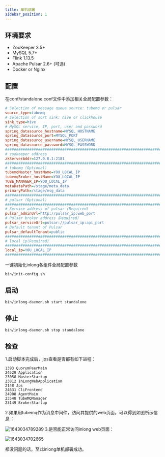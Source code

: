 ```yaml
---
title: 单机部署
sidebar_position: 1
---
```


## 环境要求

- ZooKeeper 3.5+
- MySQL 5.7+
- Flink 1.13.5
- Apache Pulsar 2.6+ (可选)
- Docker or Nginx

##  配置

在conf/standalone.conf文件中添加相关全局配置参数：

```ini
# Selection of message queue source: tubemq or pulsar
source_type=tubemq
# Selection of sort sink: hive or clickhouse
sink_type=hive
# MySQL service, IP, port, user and password
spring_datasource_hostname=MYSQL_HOSTNAME
spring_datasource_port=MYSQL_PORT
spring_datasource_username=MYSQL_USERNAME
spring_datasource_password=MYSQL_PASSWORD
###############################################################################
# zookeeper address
zkServerAddr=127.0.0.1:2181
###############################################################################
# tubemq (Optional)
tubemqMaster_hostName=YOU_LOCAL_IP
tubemqBroker_hostName=YOU_LOCAL_IP
TUBE_MANAGER_IP=YOU_LOCAL_IP
metaDataPath=/stage/meta_data
primaryPath=/stage/msg_data
###############################################################################
# pulsar (Optional)
###############################################################################
# Service address of pulsar (Required)
pulsar_adminUrl=http://pulsar_ip:web_port
# Pulsar broker address（Required）
pulsar_serviceUrl=pulsar://pulsar_ip:api_port
# Default tenant of Pulsar
pulsar_defaultTenant=public
###############################################################################
# local_ip(Required)
###############################################################################
local_ip=YOU_LOCAL_IP
###############################################################################
```

一键初始化inlong各组件全局配置参数

```shell
bin/init-config.sh 
```

## 启动

```shell
bin/inlong-daemon.sh start standalone
```

## 停止

```shell
bin/inlong-daemon.sh stop standalone
```

## 检查

1.启动脚本完成后，jps查看是否都有如下进程：

```
1393 QuorumPeerMain
24529 Application
23058 MasterStartup
23812 InLongWebApplication
2148 Jps
24631 CliFrontend
24908 AgentMain
23548 TubeMQManager
23149 BrokerStartup
```

2.如果用tubemq作为消息中间件，访问其提供的web页面，可以得到如图所示信息 ：

![1643034789289](https://user-images.githubusercontent.com/97139576/150918086-d7c35eab-bc9f-4e39-aa8a-7e018b88bf56.png)
3.是否能正常访问inlong web页面：

![1643034702665](https://user-images.githubusercontent.com/97139576/150918194-587f5e50-3c1c-47aa-893b-edf2df683a2f.png)

都没问题的话，至此inlong单机部署成功。



